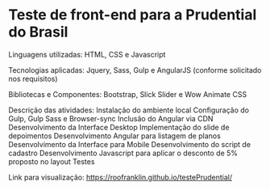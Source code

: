 # Teste de front-end para a Prudential do Brasil

Linguagens utilizadas:
HTML, CSS e Javascript

Tecnologias aplicadas:
Jquery, Sass, Gulp e AngularJS (conforme solicitado nos requisitos)

Bibliotecas e Componentes:
Bootstrap, Slick Slider e Wow Animate CSS

Descrição das atividades:
Instalação do ambiente local
Configuração do Gulp, Gulp Sass e Browser-sync
Inclusão do Angular via CDN
Desenvolvimento da Interface Desktop
Implementação do slide de depoimentos
Desenvolvimento Angular para listagem de planos
Desenvolvimento da Interface para Mobile
Desenvolvimento do script de cadastro
Desenvolvimento Javascript para aplicar o desconto de 5% proposto no layout
Testes

Link para visualização:
https://roofranklin.github.io/testePrudential/
